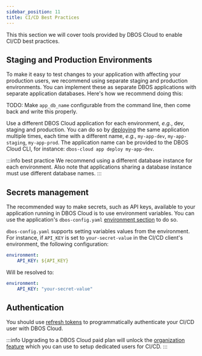 ```yaml
---
sidebar_position: 11
title: CI/CD Best Practices
---
```


This this section we will cover tools provided by DBOS Cloud to enable CI/CD best practices.

## Staging and Production Environments

To make it easy to test changes to your application with affecting your production users, we recommend using separate staging and production environments. You can implement these as separate DBOS applications with separate application databases. Here's how we recommend doing this:

TODO: Make `app_db_name` configurable from the command line, then come back and write this properly.

Use a different DBOS Cloud application for each environment, _e.g._, dev, staging and production.
You can do so by [deploying](application-management#deploying-applications) the same application multiple times, each time with a different name, _e.g._, `my-app-dev`, `my-app-staging`, `my-app-prod`. The application name can be provided to the DBOS Cloud CLI, for instance: `dbos-cloud app deploy my-app-dev`.

:::info best practice
We recommend using a different database instance for each environment. Also note that applications sharing a database instance must use different database names.
:::

## Secrets management
The recommended way to make secrets, such as API keys, available to your application running in DBOS Cloud is to use environment variables.
You can use the application's `dbos-config.yaml` [environment section](../python/reference/configuration#environment-variables) to do so.

`dbos-config.yaml` supports setting variables values from the environment. For instance, if `API_KEY` is set to `your-secret-value` in the CI/CD client's environment, the following configuration:

```yaml
environment:
    API_KEY: ${API_KEY}
```

Will be resolved to:
```yaml
environment:
    API_KEY: "your-secret-value"
```


## Authentication
You should use [refresh tokens](account-management#authenticating-programatically) to programmatically authenticate your CI/CD user with DBOS Cloud.

:::info
Upgrading to a DBOS Cloud paid plan will unlock the [organization feature](account-management#organization-management) which you can use to setup dedicated users for CI/CD.
:::
